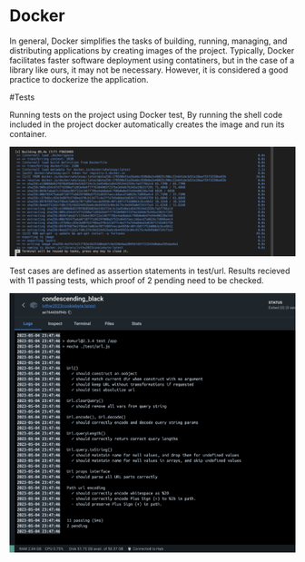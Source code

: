 # Docker
In general, Docker simplifies the tasks of building, running, managing, and distributing applications by creating images of the project. Typically, Docker facilitates faster software deployment using contatiners, but in the case of a library like ours, it may not be necessary. However, it is considered a good practice to dockerize the application.

#Tests

Running tests on the project using Docker test, By running the shell code included in the project docker automatically creates the image and run its container.

![](Ci_ss/dockerRunning.png)

Test cases are defined as assertion statements in test/url. Results recieved with 11 passing tests, which proof of 2 pending need to be checked.

![](Ci_ss/testsPassing.png)
